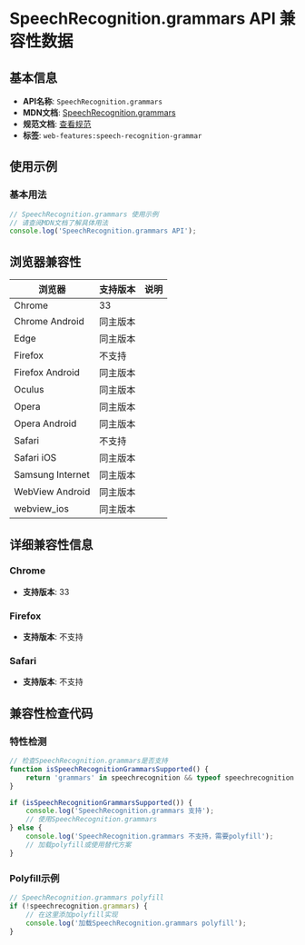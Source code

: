 # SpeechRecognition.grammars API 兼容性数据

## 基本信息

- **API名称**: `SpeechRecognition.grammars`
- **MDN文档**: [SpeechRecognition.grammars](https://developer.mozilla.org/docs/Web/API/SpeechRecognition/grammars)
- **规范文档**: [查看规范](https://webaudio.github.io/web-speech-api/#dom-speechrecognition-grammars)
- **标签**: `web-features:speech-recognition-grammar`

## 使用示例

### 基本用法

```javascript
// SpeechRecognition.grammars 使用示例
// 请查阅MDN文档了解具体用法
console.log('SpeechRecognition.grammars API');
```

## 浏览器兼容性

| 浏览器 | 支持版本 | 说明 |
|--------|----------|------|
| Chrome | 33 |  |
| Chrome Android | 同主版本 |  |
| Edge | 同主版本 |  |
| Firefox | 不支持 |  |
| Firefox Android | 同主版本 |  |
| Oculus | 同主版本 |  |
| Opera | 同主版本 |  |
| Opera Android | 同主版本 |  |
| Safari | 不支持 |  |
| Safari iOS | 同主版本 |  |
| Samsung Internet | 同主版本 |  |
| WebView Android | 同主版本 |  |
| webview_ios | 同主版本 |  |

## 详细兼容性信息

### Chrome

- **支持版本**: 33

### Firefox

- **支持版本**: 不支持

### Safari

- **支持版本**: 不支持

## 兼容性检查代码

### 特性检测

```javascript
// 检查SpeechRecognition.grammars是否支持
function isSpeechRecognitionGrammarsSupported() {
    return 'grammars' in speechrecognition && typeof speechrecognition.grammars === 'function';
}

if (isSpeechRecognitionGrammarsSupported()) {
    console.log('SpeechRecognition.grammars 支持');
    // 使用SpeechRecognition.grammars
} else {
    console.log('SpeechRecognition.grammars 不支持，需要polyfill');
    // 加载polyfill或使用替代方案
}
```

### Polyfill示例

```javascript
// SpeechRecognition.grammars polyfill
if (!speechrecognition.grammars) {
    // 在这里添加polyfill实现
    console.log('加载SpeechRecognition.grammars polyfill');
}
```

